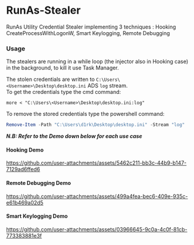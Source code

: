 # RunAs-Stealer
RunAs Utility Credential Stealer implementing 3 techniques : Hooking CreateProcessWithLogonW, Smart Keylogging, Remote Debugging    

### Usage
The stealers are running in a while loop (the injector also in Hooking case) in the background, to kill it use Task Manager.   

The stolen credentials are written to `C:\Users\<Username>\Desktop\desktop.ini` ADS `log` stream.   
To get the credentials type the cmd command:
```shell
more < "C:\Users\<Username>\Desktop\desktop.ini:log"
```
To remove the stored credentials type the powershell command:
```powershell
Remove-Item -Path "C:\Users\d1rk\Desktop\desktop.ini" -Stream "log"
```
***N.B: Refer to the Demo down below for each use case*** 



#### Hooking Demo
https://github.com/user-attachments/assets/5462c211-bb3c-44b9-b147-7129ad6ffed6   

#### Remote Debugging Demo
https://github.com/user-attachments/assets/499a4fea-bec6-409e-935c-e61b469a02d5   

#### Smart Keylogging Demo
https://github.com/user-attachments/assets/03966645-9c0a-4c0f-81cb-773383881e3f   
